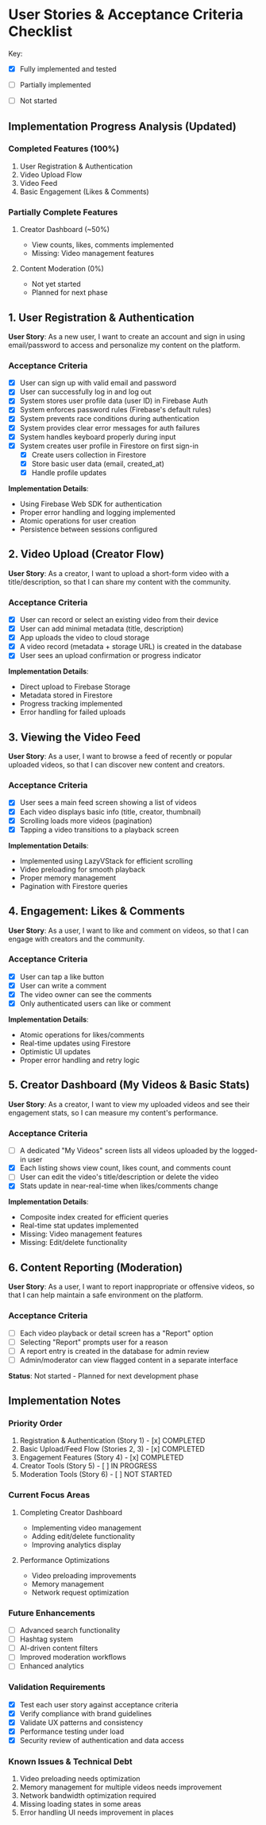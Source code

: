 # User Stories & Acceptance Criteria Checklist

Key:

- [x] Fully implemented and tested

- [ ] Partially implemented

- [ ] Not started

## Implementation Progress Analysis (Updated)

### Completed Features (100%)
1. User Registration & Authentication
2. Video Upload Flow
3. Video Feed
4. Basic Engagement (Likes & Comments)

### Partially Complete Features
1. Creator Dashboard (~50%)
   - View counts, likes, comments implemented
   - Missing: Video management features
   
2. Content Moderation (0%)
   - Not yet started
   - Planned for next phase

## 1. User Registration & Authentication

**User Story**: As a new user, I want to create an account and sign in using email/password to access and personalize my content on the platform.

### Acceptance Criteria

- [x] User can sign up with valid email and password
- [x] User can successfully log in and log out
- [x] System stores user profile data (user ID) in Firebase Auth
- [x] System enforces password rules (Firebase's default rules)
- [x] System prevents race conditions during authentication
- [x] System provides clear error messages for auth failures
- [x] System handles keyboard properly during input
- [x] System creates user profile in Firestore on first sign-in
  - [x] Create users collection in Firestore
  - [x] Store basic user data (email, created_at)
  - [x] Handle profile updates

**Implementation Details**:
- Using Firebase Web SDK for authentication
- Proper error handling and logging implemented
- Atomic operations for user creation
- Persistence between sessions configured

## 2. Video Upload (Creator Flow)

**User Story**: As a creator, I want to upload a short-form video with a title/description, so that I can share my content with the community.

### Acceptance Criteria

- [x] User can record or select an existing video from their device
- [x] User can add minimal metadata (title, description)
- [x] App uploads the video to cloud storage
- [x] A video record (metadata + storage URL) is created in the database
- [x] User sees an upload confirmation or progress indicator

**Implementation Details**:
- Direct upload to Firebase Storage
- Metadata stored in Firestore
- Progress tracking implemented
- Error handling for failed uploads

## 3. Viewing the Video Feed

**User Story**: As a user, I want to browse a feed of recently or popular uploaded videos, so that I can discover new content and creators.

### Acceptance Criteria

- [x] User sees a main feed screen showing a list of videos
- [x] Each video displays basic info (title, creator, thumbnail)
- [x] Scrolling loads more videos (pagination)
- [x] Tapping a video transitions to a playback screen

**Implementation Details**:
- Implemented using LazyVStack for efficient scrolling
- Video preloading for smooth playback
- Proper memory management
- Pagination with Firestore queries

## 4. Engagement: Likes & Comments

**User Story**: As a user, I want to like and comment on videos, so that I can engage with creators and the community.

### Acceptance Criteria

- [x] User can tap a like button
- [x] User can write a comment
- [x] The video owner can see the comments
- [x] Only authenticated users can like or comment

**Implementation Details**:
- Atomic operations for likes/comments
- Real-time updates using Firestore
- Optimistic UI updates
- Proper error handling and retry logic

## 5. Creator Dashboard (My Videos & Basic Stats)

**User Story**: As a creator, I want to view my uploaded videos and see their engagement stats, so I can measure my content's performance.

### Acceptance Criteria

- [ ] A dedicated "My Videos" screen lists all videos uploaded by the logged-in user
- [x] Each listing shows view count, likes count, and comments count
- [ ] User can edit the video's title/description or delete the video
- [x] Stats update in near-real-time when likes/comments change

**Implementation Details**:
- Composite index created for efficient queries
- Real-time stat updates implemented
- Missing: Video management features
- Missing: Edit/delete functionality

## 6. Content Reporting (Moderation)

**User Story**: As a user, I want to report inappropriate or offensive videos, so that I can help maintain a safe environment on the platform.

### Acceptance Criteria

- [ ] Each video playback or detail screen has a "Report" option
- [ ] Selecting "Report" prompts user for a reason
- [ ] A report entry is created in the database for admin review
- [ ] Admin/moderator can view flagged content in a separate interface

**Status**: Not started - Planned for next development phase

## Implementation Notes

### Priority Order

1. Registration & Authentication (Story 1) - [x] COMPLETED
2. Basic Upload/Feed Flow (Stories 2, 3) - [x] COMPLETED
3. Engagement Features (Story 4) - [x] COMPLETED
4. Creator Tools (Story 5) - [ ] IN PROGRESS
5. Moderation Tools (Story 6) - [ ] NOT STARTED

### Current Focus Areas
1. Completing Creator Dashboard
   - Implementing video management
   - Adding edit/delete functionality
   - Improving analytics display

2. Performance Optimizations
   - Video preloading improvements
   - Memory management
   - Network request optimization

### Future Enhancements

- [ ] Advanced search functionality
- [ ] Hashtag system
- [ ] AI-driven content filters
- [ ] Improved moderation workflows
- [ ] Enhanced analytics

### Validation Requirements

- [x] Test each user story against acceptance criteria
- [x] Verify compliance with brand guidelines
- [x] Validate UX patterns and consistency
- [x] Performance testing under load
- [x] Security review of authentication and data access

### Known Issues & Technical Debt
1. Video preloading needs optimization
2. Memory management for multiple videos needs improvement
3. Network bandwidth optimization required
4. Missing loading states in some areas
5. Error handling UI needs improvement in places 